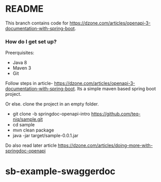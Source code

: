 # README #

This branch contains code for https://dzone.com/articles/openapi-3-documentation-with-spring-boot.

### How do I get set up? ###
Preerquisites:
* Java 8  
* Maven 3  
* Git  

Follow steps in article- https://dzone.com/articles/openapi-3-documentation-with-spring-boot.
Its a simple maven based spring boot project.

Or else.
clone the project in an empty folder.   
* git clone -b springdoc-openapi-intro https://github.com/teq-niq/sample.git  
* cd sample  
* mvn clean package  
* java -jar target/sample-0.0.1.jar  
  

Do also read later article https://dzone.com/articles/doing-more-with-springdoc-openapi  

# sb-example-swaggerdoc
